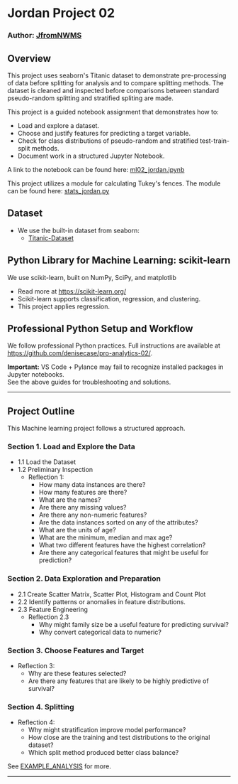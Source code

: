 # Jordan Project 02
### Author:  [JfromNWMS](https://github.com/JfromNWMS)

## Overview
This project uses seaborn's Titanic dataset to demonstrate pre-processing of data before splitting for analysis and to compare splitting methods.  The dataset is cleaned and inspected before comparisons between standard pseudo-random splitting and stratified spliting are made.

This project is a guided notebook assignment that demonstrates how to:
- Load and explore a dataset.
- Choose and justify features for predicting a target variable.
- Check for class distributions of pseudo-random and stratified test-train-split methods.
- Document work in a structured Jupyter Notebook.

A link to the notebook can be found here: [ml02_jordan.ipynb](https://github.com/JfromNWMS/applied-ml-jordan/blob/main/notebooks/project02/ml02_jordan.ipynb)

This project utilizes a module for calculating Tukey's fences.  The module can be found here: [stats_jordan.py](https://github.com/JfromNWMS/applied-ml-jordan/blob/main/src/stats_jordan.py)

## Dataset  
- We use the built-in dataset from seaborn:  
   - [Titanic-Dataset](https://www.kaggle.com/datasets/yasserh/titanic-dataset)  

## Python Library for Machine Learning: scikit-learn
We use scikit-learn, built on NumPy, SciPy, and matplotlib
   - Read more at <https://scikit-learn.org/>
   - Scikit-learn supports classification, regression, and clustering.
   - This project applies regression.


## Professional Python Setup and Workflow
We follow professional Python practices. 
Full instructions are available at <https://github.com/denisecase/pro-analytics-02/>. 


**Important:** VS Code + Pylance may fail to recognize installed packages in Jupyter notebooks.  
See the above guides for troubleshooting and solutions.  

---

## Project Outline
This Machine learning project follows a structured approach.

### Section 1. Load and Explore the Data
- 1.1 Load the Dataset
- 1.2 Preliminary Inspection
  - Reflection 1:
    - How many data instances are there?
    - How many features are there?
    - What are the names?
    - Are there any missing values?
    - Are there any non-numeric features?
    - Are the data instances sorted on any of the attributes?
    - What are the units of age?
    - What are the minimum, median and max age?
    - What two different features have the highest correlation?
    - Are there any categorical features that might be useful for prediction?

### Section 2. Data Exploration and Preparation
- 2.1 Create Scatter Matrix, Scatter Plot, Histogram and Count Plot
- 2.2 Identify patterns or anomalies in feature distributions.
- 2.3 Feature Engineering
  - Reflection 2.3
    - Why might family size be a useful feature for predicting survival?
    - Why convert categorical data to numeric?

### Section 3. Choose Features and Target
- Reflection 3:
    - Why are these features selected?
    - Are there any features that are likely to be highly predictive of survival?

### Section 4. Splitting
- Reflection 4:
    - Why might stratification improve model performance?
    - How close are the training and test distributions to the original dataset?
    - Which split method produced better class balance?

See [EXAMPLE_ANALYSIS](./EXAMPLE_ANALYSIS.md) for more.

---

